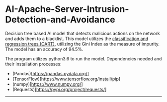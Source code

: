# AI-Apache-Server-Intrusion-Detection-and-Avoidance

Decision tree based AI model that detects malicious actions on the network and adds them to a blacklist. This model utilizes the [classification and regression trees (CART)](https://en.wikipedia.org/wiki/Predictive_analytics#Classification_and_regression_trees_.28CART.29), utilizing the Gini Index as the measure of impurity. The model has an accuracy of 94.5%.

The program utilizes python3.6 to run the model. Dependencies needed and their installation processes:

- (Pandas)[https://pandas.pydata.org/]
- (TensorFlow)[https://www.tensorflow.org/install/pip]
- (numpy)[https://www.numpy.org/]
- (Requests)[https://pypi.org/project/requests/]

---

